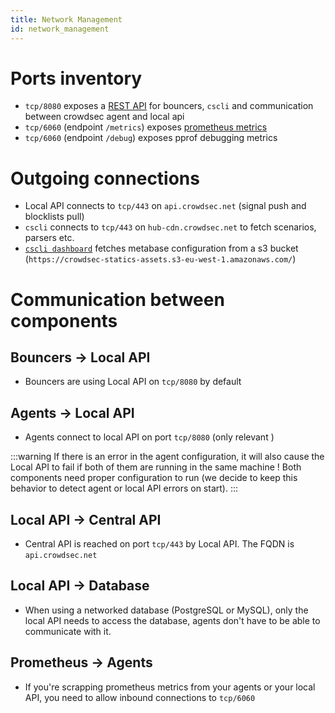 ```yaml
---
title: Network Management
id: network_management
---
```



# Ports inventory

 - `tcp/8080` exposes a [REST API](https://crowdsecurity.github.io/api_doc/index.html?urls.primaryName=LAPI) for bouncers, `cscli` and communication between crowdsec agent and local api
 - `tcp/6060` (endpoint `/metrics`) exposes [prometheus metrics](/observability/prometheus.md)
 - `tcp/6060` (endpoint `/debug`) exposes pprof debugging metrics

# Outgoing connections

 - Local API connects to `tcp/443` on `api.crowdsec.net` (signal push and blocklists pull)
 - `cscli` connects to `tcp/443` on `hub-cdn.crowdsec.net` to fetch scenarios, parsers etc.
 - [`cscli dashboard`](/cscli/cscli_dashboard.md) fetches metabase configuration from a s3 bucket (`https://crowdsec-statics-assets.s3-eu-west-1.amazonaws.com/`)



# Communication between components

## Bouncers -> Local API

 - Bouncers are using Local API on `tcp/8080` by default

## Agents -> Local API

 - Agents connect to local API on port `tcp/8080` (only relevant )

:::warning
If there is an error in the agent configuration, it will also cause the Local API to fail if both of them are running in the same machine !
Both components need proper configuration to run (we decide to keep this behavior to detect agent or local API errors on start).
:::

## Local API -> Central API

 - Central API is reached on port `tcp/443` by Local API. The FQDN is `api.crowdsec.net`

## Local API -> Database

 - When using a networked database (PostgreSQL or MySQL), only the local API needs to access the database, agents don't have to be able to communicate with it.

## Prometheus -> Agents

 - If you're scrapping prometheus metrics from your agents or your local API, you need to allow inbound connections to `tcp/6060`



